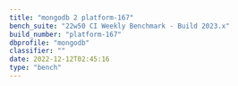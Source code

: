 ```yaml
---
title: "mongodb 2 platform-167"
bench_suite: "22w50 CI Weekly Benchmark - Build 2023.x"
build_number: "platform-167"
dbprofile: "mongodb"
classifier: ""
date: 2022-12-12T02:45:16
type: "bench"
---
```

